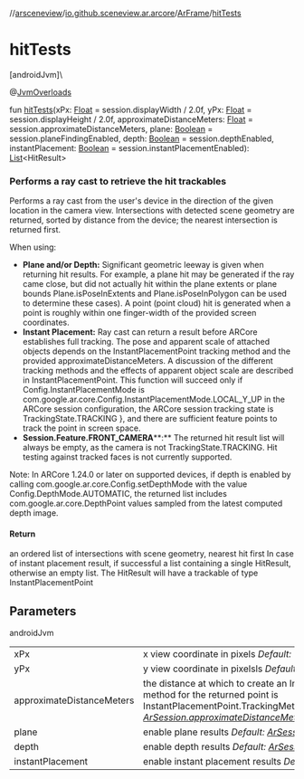 //[arsceneview](../../../index.md)/[io.github.sceneview.ar.arcore](../index.md)/[ArFrame](index.md)/[hitTests](hit-tests.md)

# hitTests

[androidJvm]\

@[JvmOverloads](https://kotlinlang.org/api/latest/jvm/stdlib/kotlin.jvm/-jvm-overloads/index.html)

fun [hitTests](hit-tests.md)(xPx: [Float](https://kotlinlang.org/api/latest/jvm/stdlib/kotlin/-float/index.html) = session.displayWidth / 2.0f, yPx: [Float](https://kotlinlang.org/api/latest/jvm/stdlib/kotlin/-float/index.html) = session.displayHeight / 2.0f, approximateDistanceMeters: [Float](https://kotlinlang.org/api/latest/jvm/stdlib/kotlin/-float/index.html) = session.approximateDistanceMeters, plane: [Boolean](https://kotlinlang.org/api/latest/jvm/stdlib/kotlin/-boolean/index.html) = session.planeFindingEnabled, depth: [Boolean](https://kotlinlang.org/api/latest/jvm/stdlib/kotlin/-boolean/index.html) = session.depthEnabled, instantPlacement: [Boolean](https://kotlinlang.org/api/latest/jvm/stdlib/kotlin/-boolean/index.html) = session.instantPlacementEnabled): [List](https://kotlinlang.org/api/latest/jvm/stdlib/kotlin.collections/-list/index.html)&lt;HitResult&gt;

###  Performs a ray cast to retrieve the hit trackables

Performs a ray cast from the user's device in the direction of the given location in the camera view. Intersections with detected scene geometry are returned, sorted by distance from the device; the nearest intersection is returned first.

When using:

- 
   **Plane and/or Depth:** Significant geometric leeway is given when returning hit results. For example, a plane hit may be generated if the ray came close, but did not actually hit within the plane extents or plane bounds Plane.isPoseInExtents and Plane.isPoseInPolygon can be used to determine these cases). A point (point cloud) hit is generated when a point is roughly within one finger-width of the provided screen coordinates.
- 
   **Instant Placement:** Ray cast can return a result before ARCore establishes full tracking. The pose and apparent scale of attached objects depends on the InstantPlacementPoint tracking method and the provided approximateDistanceMeters. A discussion of the different tracking methods and the effects of apparent object scale are described in InstantPlacementPoint. This function will succeed only if Config.InstantPlacementMode is com.google.ar.core.Config.InstantPlacementMode.LOCAL_Y_UP in the ARCore session configuration, the ARCore session tracking state is TrackingState.TRACKING }, and there are sufficient feature points to track the point in screen space.
- 
   **Session.Feature.FRONT_CAMERA****:** The returned hit result list will always be empty, as the camera is not TrackingState.TRACKING. Hit testing against tracked faces is not currently supported.

Note: In ARCore 1.24.0 or later on supported devices, if depth is enabled by calling com.google.ar.core.Config.setDepthMode with the value Config.DepthMode.AUTOMATIC, the returned list includes com.google.ar.core.DepthPoint values sampled from the latest computed depth image.

#### Return

an ordered list of intersections with scene geometry, nearest hit first In case of instant placement result, if successful a list containing a single HitResult, otherwise an empty list. The HitResult will have a trackable of type InstantPlacementPoint

## Parameters

androidJvm

| | |
|---|---|
| xPx | x view coordinate in pixels *Default: The view width center* |
| yPx | y view coordinate in pixelsls *Default: The view height center* |
| approximateDistanceMeters | the distance at which to create an InstantPlacementPoint. This is only used while the tracking method for the returned point is InstantPlacementPoint.TrackingMethod.SCREENSPACE_WITH_APPROXIMATE_DISTANCE*Default:* [*ArSession.approximateDistanceMeters*](../-ar-session/approximate-distance-meters.md) |
| plane | enable plane results *Default:* [*ArSession.planeFindingEnabled*](../-ar-session/plane-finding-enabled.md) |
| depth | enable depth results *Default:* [*ArSession.depthEnabled*](../-ar-session/depth-enabled.md) |
| instantPlacement | enable instant placement results *Default:* [*ArSession.instantPlacementEnabled*](../-ar-session/instant-placement-enabled.md) |
